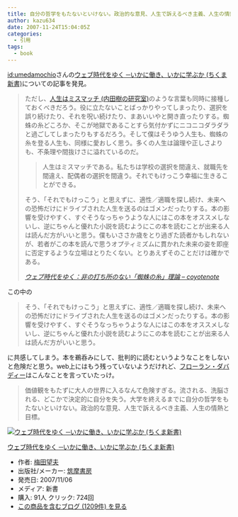 ```yaml
---
title: 自分の哲学をもたないといけない。政治的な意見、人生で訴えるべき主義、人生の情熱と目標。
author: kazu634
date: 2007-11-24T15:04:05Z
categories:
  - 引用
tags:
  - book
---
```

<div class="section">
<p>
<a href="http://d.hatena.ne.jp/umedamochio/" onclick="__gaTracker('send', 'event', 'outbound-article', 'http://d.hatena.ne.jp/umedamochio/', 'id:umedamochio');">id:umedamochio</a>さんの<a href="http://d.hatena.ne.jp/asin/4480063870" onclick="__gaTracker('send', 'event', 'outbound-article', 'http://d.hatena.ne.jp/asin/4480063870', 'ウェブ時代をゆく ─いかに働き、いかに学ぶか (ちくま新書)');">ウェブ時代をゆく ─いかに働き、いかに学ぶか (ちくま新書)</a>についての記事を発見。
</p>

<blockquote title="404: Not Found" cite="http://www.kogumarecord.org/coyotenote/2007/11/19_0038.html">
<p>
      ただし、<a href="http://blog.tatsuru.com/2007/11/06_1021.php" onclick="__gaTracker('send', 'event', 'outbound-article', 'http://blog.tatsuru.com/2007/11/06_1021.php', '人生はミスマッチ (内田樹の研究室)');" target="_blank">人生はミスマッチ (内田樹の研究室)</a>のような言葉も同時に接種しておくべきだろう。役に立たないことばっかりやってしまったり、選択を誤り続けたり、それを呪い続けたり、まあいいやと開き直ったりする。蜘蛛の糸どころか、そこが地獄であることすら気付かずにニコニコダラダラと過ごしてしまったりもするだろう。そして僕はそうゆう人生も、蜘蛛の糸を登る人生も、同様に愛おしく思う。多くの人生は論理や正しさよりも、不条理や間抜けさに溢れているのだ。
</p>

<blockquote>
<p>
        人生はミスマッチである。私たちは学校の選択を間違え、就職先を間違え、配偶者の選択を間違う。それでもけっこう幸福に生きることができる。
</p>
</blockquote>

<p>
      そう、「それでもけっこう」と思えずに、適性／適職を探し続け、未来への恐怖だけにドライブされた人生を送るのはゴメンだったりする。本の影響を受けやすく、すぐそうなっちゃうような人にはこの本をオススメしないし、逆にちゃんと優れた小説を読むようにこの本を読むことが出来る人は読んだ方がいいと思う。僕もいささか歳をとり過ぎた読者かもしれないが、若者がこの本を読んで思うオプティミズムに貫かれた未来の姿を即座に否定するような立場はとりたくない。とりあえずそのことだけは確かである。
</p>

<p>
<cite><a href="http://www.kogumarecord.org/coyotenote/2007/11/19_0038.html" onclick="__gaTracker('send', 'event', 'outbound-article', 'http://www.kogumarecord.org/coyotenote/2007/11/19_0038.html', '    ウェブ時代をゆく：非の打ち所のない「蜘蛛の糸」理論 &#8211; coyotenote    ');" target="_blank"> ウェブ時代をゆく：非の打ち所のない「蜘蛛の糸」理論 &#8211; coyotenote </a></cite>
</p>
</blockquote>

<p>
    この中の
</p>

<blockquote>
<p>
      そう、「それでもけっこう」と思えずに、適性／適職を探し続け、未来への恐怖だけにドライブされた人生を送るのはゴメンだったりする。本の影響を受けやすく、すぐそうなっちゃうような人にはこの本をオススメしないし、逆にちゃんと優れた小説を読むようにこの本を読むことが出来る人は読んだ方がいいと思う。
</p>
</blockquote>

<p>
    に共感してしまう。本を鵜呑みにして、批判的に読むというようなことをしないと危険だと思う。web上にはもう残っていないようだけれど、<a href="http://dabadie.cocolog-nifty.com/blog/main.html" onclick="__gaTracker('send', 'event', 'outbound-article', 'http://dabadie.cocolog-nifty.com/blog/main.html', 'フローラン・ダバディー');" target="_blank">フローラン・ダバディー</a>はこんなことを言っていたっけ。
</p>

<blockquote>
<p>
      価値観をもたずに大人の世界に入るなんて危険すぎる。流される、洗脳される、どこかで決定的に自分を失う。大学を終えるまでに自分の哲学をもたないといけない。政治的な意見、人生で訴えるべき主義、人生の情熱と目標。
</p>
</blockquote>

<div class="hatena-asin-detail">
<a href="http://www.amazon.co.jp/dp/4480063870/?tag=hatena_st1-22&ascsubtag=d-7ibv" onclick="__gaTracker('send', 'event', 'outbound-article', 'http://www.amazon.co.jp/dp/4480063870/?tag=hatena_st1-22&ascsubtag=d-7ibv', '');"><img src="https://images-na.ssl-images-amazon.com/images/I/419q5pZGhBL._SL160_.jpg" class="hatena-asin-detail-image" alt="ウェブ時代をゆく ─いかに働き、いかに学ぶか (ちくま新書)" title="ウェブ時代をゆく ─いかに働き、いかに学ぶか (ちくま新書)" /></a></p>

<div class="hatena-asin-detail-info">
<p class="hatena-asin-detail-title">
<a href="http://www.amazon.co.jp/dp/4480063870/?tag=hatena_st1-22&ascsubtag=d-7ibv" onclick="__gaTracker('send', 'event', 'outbound-article', 'http://www.amazon.co.jp/dp/4480063870/?tag=hatena_st1-22&ascsubtag=d-7ibv', 'ウェブ時代をゆく ─いかに働き、いかに学ぶか (ちくま新書)');">ウェブ時代をゆく ─いかに働き、いかに学ぶか (ちくま新書)</a>
</p>

<ul>
<li>
<span class="hatena-asin-detail-label">作者:</span> <a href="http://d.hatena.ne.jp/keyword/%C7%DF%C5%C4%CB%BE%C9%D7" onclick="__gaTracker('send', 'event', 'outbound-article', 'http://d.hatena.ne.jp/keyword/%C7%DF%C5%C4%CB%BE%C9%D7', '梅田望夫');" class="keyword">梅田望夫</a>
</li>
<li>
<span class="hatena-asin-detail-label">出版社/メーカー:</span> <a href="http://d.hatena.ne.jp/keyword/%C3%DE%CB%E0%BD%F1%CB%BC" onclick="__gaTracker('send', 'event', 'outbound-article', 'http://d.hatena.ne.jp/keyword/%C3%DE%CB%E0%BD%F1%CB%BC', '筑摩書房');" class="keyword">筑摩書房</a>
</li>
<li>
<span class="hatena-asin-detail-label">発売日:</span> 2007/11/06
</li>
<li>
<span class="hatena-asin-detail-label">メディア:</span> 新書
</li>
<li>
<span class="hatena-asin-detail-label">購入</span>: 91人 <span class="hatena-asin-detail-label">クリック</span>: 724回
</li>
<li>
<a href="http://d.hatena.ne.jp/asin/4480063870" onclick="__gaTracker('send', 'event', 'outbound-article', 'http://d.hatena.ne.jp/asin/4480063870', 'この商品を含むブログ (1209件) を見る');" target="_blank">この商品を含むブログ (1209件) を見る</a>
</li>
</ul>
</div>

<div class="hatena-asin-detail-foot">
</div>
</div>
</div>
